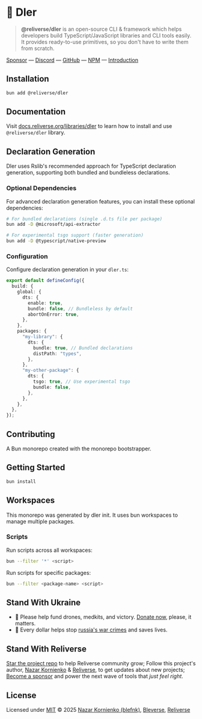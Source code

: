# 🧬 Dler

> **@reliverse/dler** is an open-source CLI & framework which helps developers build TypeScript/JavaScript libraries and CLI tools easily. It provides ready-to-use primitives, so you don't have to write them from scratch.

[Sponsor](https://github.com/sponsors/blefnk) — [Discord](https://discord.gg/Pb8uKbwpsJ) — [GitHub](https://github.com/reliverse/dler) — [NPM](https://npmjs.com/@reliverse/dler) — [Introduction](https://blefnk.reliverse.org/blog/articles/package-managers)

## Installation

```bash
bun add @reliverse/dler
```

## Documentation

Visit [docs.reliverse.org/libraries/dler](https://docs.reliverse.org/libraries/dler) to learn how to install and use `@reliverse/dler` library.

## Declaration Generation

Dler uses Rslib's recommended approach for TypeScript declaration generation, supporting both bundled and bundleless declarations.

### Optional Dependencies

For advanced declaration generation features, you can install these optional dependencies:

```bash
# For bundled declarations (single .d.ts file per package)
bun add -D @microsoft/api-extractor

# For experimental tsgo support (faster generation)
bun add -D @typescript/native-preview
```

### Configuration

Configure declaration generation in your `dler.ts`:

```typescript
export default defineConfig({
  build: {
    global: {
      dts: {
        enable: true,
        bundle: false, // Bundleless by default
        abortOnError: true,
      },
    },
    packages: {
      "my-library": {
        dts: {
          bundle: true, // Bundled declarations
          distPath: "types",
        },
      },
      "my-other-package": {
        dts: {
          tsgo: true, // Use experimental tsgo
          bundle: false,
        },
      },
    },
  },
});
```

## Contributing

A Bun monorepo created with the monorepo bootstrapper.

## Getting Started

```bash
bun install
```

## Workspaces

This monorepo was generated by dler init. It uses bun workspaces to manage multiple packages.

### Scripts

Run scripts across all workspaces:

```bash
bun --filter '*' <script>
```

Run scripts for specific packages:

```bash
bun --filter <package-name> <script>
```

## Stand With Ukraine

- 💙 Please help fund drones, medkits, and victory. [Donate now](https://u24.gov.ua), please, it matters.
- 💛 Every dollar helps stop [russia's war crimes](https://war.ukraine.ua/russia-war-crimes) and saves lives.

## Stand With Reliverse

[Star the project repo](https://github.com/reliverse/dler) to help Reliverse community grow; Follow this project's author, [Nazar Kornienko](https://github.com/blefnk) & [Reliverse](https://github.com/reliverse), to get updates about new projects; [Become a sponsor](https://github.com/sponsors/blefnk) and power the next wave of tools that _just feel right_.

## License

Licensed under [MIT](LICENSE) © 2025 [Nazar Kornienko (blefnk)](https://github.com/blefnk), [Bleverse](https://bleverse.com), [Reliverse](https://github.com/reliverse)
